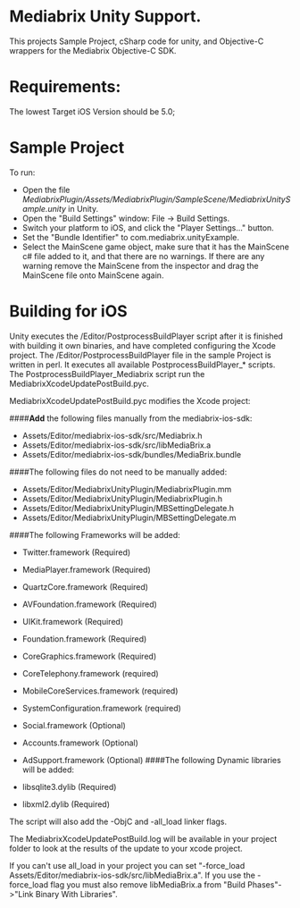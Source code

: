Mediabrix Unity Support.
=======

This projects Sample Project, cSharp code for unity, and Objective-C wrappers for the Mediabrix Objective-C SDK.

Requirements:
========

The lowest Target iOS Version should be 5.0;

Sample Project
========

To run:

 - Open the file *MediabrixPlugin/Assets/MediabrixPlugin/SampleScene/MediabrixUnitySample.unity* in Unity.
 - Open the "Build Settings" window: File -> Build Settings.
 - Switch your platform to iOS, and click the "Player Settings..." button.
 - Set the "Bundle Identifier" to com.mediabrix.unityExample.  
 - Select the MainScene game object, make sure that it has the MainScene c# file added to it, and that there are no warnings. If  there are any warning remove the MainScene from the inspector and drag the MainScene file onto MainScene again.

Building for iOS
================

Unity executes the /Editor/PostprocessBuildPlayer script after it is finished with building it own binaries, and have completed configuring the Xcode project. The /Editor/PostprocessBuildPlayer file in the sample Project is written in perl. It executes all available PostprocessBuildPlayer_* scripts.
The PostprocessBuildPlayer_Mediabrix script run the MediabrixXcodeUpdatePostBuild.pyc.

MediabrixXcodeUpdatePostBuild.pyc modifies the Xcode project:

####**Add** the following files manually from the mediabrix-ios-sdk:

 - Assets/Editor/mediabrix-ios-sdk/src/Mediabrix.h
 - Assets/Editor/mediabrix-ios-sdk/src/libMediaBrix.a
 - Assets/Editor/mediabrix-ios-sdk/bundles/MediaBrix.bundle

####The following files do not need to be manually added:
 
 - Assets/Editor/MediabrixUnityPlugin/MediabrixPlugin.mm
 - Assets/Editor/MediabrixUnityPlugin/MediabrixPlugin.h
 - Assets/Editor/MediabrixUnityPlugin/MBSettingDelegate.h
 - Assets/Editor/MediabrixUnityPlugin/MBSettingDelegate.m

####The following Frameworks will be added:

 - Twitter.framework  (Required)
 - MediaPlayer.framework  (Required)
 - QuartzCore.framework	  (Required)
 - AVFoundation.framework  (Required)
 - UIKit.framework		  (Required)
 - Foundation.framework	  (Required)
 - CoreGraphics.framework  (Required)
 - CoreTelephony.framework (required)
 - MobileCoreServices.framework (required)
 - SystemConfiguration.framework (required)
 - Social.framework  (Optional)
 - Accounts.framework  (Optional)
 - AdSupport.framework  (Optional)
####The following Dynamic libraries will be added:

 - libsqlite3.dylib  (Required)
 - libxml2.dylib	  (Required)

The script will also add the -ObjC and -all_load linker flags.

The MediabrixXcodeUpdatePostBuild.log will be available in your project folder to look at the results of the update to your xcode project.

If you can't use all_load in your project you can set "-force_load Assets/Editor/mediabrix-ios-sdk/src/libMediaBrix.a".
If you use the -force_load flag you must also remove libMediaBrix.a from "Build Phases"->"Link Binary With Libraries".